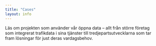 ```yaml
---
title: "Cases"
layout: info
---
```

Läs om projekten som använder vår öppna data – allt från större företag som integrerat trafikdata i sina tjänster till tredjepartsutvecklarna som tar fram lösningar för just deras vardagsbehov.
